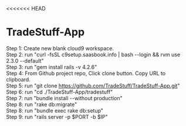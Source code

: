 <<<<<<< HEAD
# TradeStuff-App  
  
Step 1: Create new blank cloud9 workspace.  
Step 2: run "curl -fsSL c9setup.saasbook.info | bash --login && rvm use 2.3.0 --default"  
Step 3: run "gem install rails -v 4.2.6"  
Step 4: From Github project repo, Click clone button. Copy URL to clipboard.  
Step 5: run "git clone https://github.com/TradeStuff/TradeStuff-App.git"  
Step 6: run "cd ./TradeStuff-App/tradestuff"  
Step 7: run "bundle install --without production"  
Step 8: run "rake db:migrate"  
Step 8: run "bundle exec rake db:setup"  
Step 9: run "rails server -p $PORT -b $IP"  
